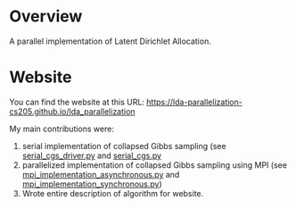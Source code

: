 # Overview
A parallel implementation of Latent Dirichlet Allocation.

# Website
You can find the website at this URL: https://lda-parallelization-cs205.github.io/lda_parallelization

My main contributions were:
1. serial implementation of collapsed Gibbs sampling (see [serial_cgs_driver.py](https://github.com/williamfried/lda_parallelization/blob/master/serial_cgs_driver.py) and [serial_cgs.py](https://github.com/williamfried/lda_parallelization/blob/master/serial_cgs.py)
2. parallelized implementation of collapsed Gibbs sampling using MPI (see [mpi_implementation_asynchronous.py](https://github.com/williamfried/lda_parallelization/blob/master/archive/mpi_implementation_asynchronous.py) and [mpi_implementation_synchronous.py](https://github.com/williamfried/lda_parallelization/blob/master/archive/mpi_implementation_synchronous.py))
3. Wrote entire description of algorithm for website.
